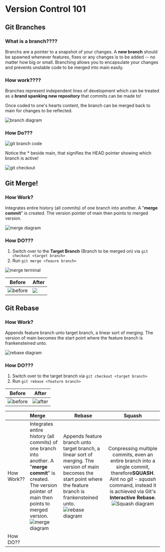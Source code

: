 # Version Control 101

## Git Branches

### What is a branch????

Branchs are a pointer to a snapshot of your changes. A **new branch** should be spawned whenever features, fixes or any changes is to be added -- no matter how big or small. Branching allows you to encapsulate your changes and prevents unstable code to be merged into main easily.

### How work????

Branches represent independent lines of development which can be treated as a **brand spanking new repository** that commits can be made to!

Once coded to one's hearts content, the branch can be merged back to main for changes to be reflected.

![branch diagram](./01%20A%20forked%20commit%20history.svg)

### How Do???

![git branch code](./git%20branch%20code.png)

Notice the * beside main, that signifies the HEAD pointer showing which branch is active!

![git checkout](./git%20checkout%20code.png)

## Git Merge!

### How Work?

Integrates entire history (all commits) of one branch into another. A "**merge commit**" is created. The version pointer of main then points to merged version.

![merge diagram](./02%20Merging%20main%20into%20the%20feature%20branh.svg)

### How DO???

1) Switch over to the **Target Branch** (Branch to be merged on) via `git checkout <target branch>`
2) Run `git merge <feaure branch>`

![merge terminal](./mergeTerminal.png)

Before| After|
--|--|
![before](./mainmergebefore.png)|![](./main%20merge%20after.png)

## Git Rebase

### How Work?

Appends feature branch unto target branch, a linear sort of merging. The version of main becomes the start point where the feature branch is frankensteined unto.

![rebase diagram](./03%20Rebasing%20the%20feature%20branch%20into%20main.svg)

### How DO???
1) Switch over to the target branch via `git checkout <target branch>`
2) Run `git rebase <feature branch>`

Before| After|
--|--|
![before](./beforerebase.png)|![after](./afterrebase.png)


|            | Merge                                                                                                                                                                                                                                     | Rebase                                                                                                                                                                                                                                         |                                                                                                                 Squash                                                                                                                 |
| ------------ | :------------------------------------------------------------------------------------------------------------------------------------------------------------------------------------------------------------------------------------------ | ------------------------------------------------------------------------------------------------------------------------------------------------------------------------------------------------------------------------------------------------ | :--------------------------------------------------------------------------------------------------------------------------------------------------------------------------------------------------------------------------------------: |
| How Work?? | Integrates entire history (all commits) of one branch into another. A "**merge commit**" is created. The version pointer of main then points to merged version.![merge diagram](./02%20Merging%20main%20into%20the%20feature%20branh.svg) | Appends feature branch unto target branch, a linear sort of merging. The version of main becomes the start point where the feature branch is frankensteined unto.![rebase diagram](./03%20Rebasing%20the%20feature%20branch%20into%20main.svg) | Conpressing multiple commits, even an entire branch into a single commit, therefore**SQUASH**. Aint no *git - squash* command, instead it is achieved via Git's **Interactive Rebase**.![Squash diagram](./Commits-to-be-squashed.gif) |
| How DO??   |                                                                                                                                                                                                                                           |                                                                                                                                                                                                                                                |                                                                                                                                                                                                                                       |
